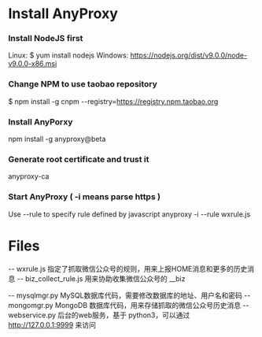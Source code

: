 # Install AnyProxy
### Install NodeJS first
Linux:       $ yum install nodejs 
Windows:  https://nodejs.org/dist/v9.0.0/node-v9.0.0-x86.msi

### Change NPM to use taobao repository
$ npm install -g cnpm --registry=https://registry.npm.taobao.org

### Install AnyPorxy
npm install -g anyproxy@beta

### Generate root certificate and trust it
anyproxy-ca

### Start AnyProxy ( -i means parse https )
Use --rule to specify rule defined by javascript
anyproxy -i --rule wxrule.js


# Files
-- wxrule.js 指定了抓取微信公众号的规则，用来上报HOME消息和更多的历史消息
-- biz_collect_rule.js 用来协助收集微信公众号的 __biz 

-- mysqlmgr.py MySQL数据库代码，需要修改数据库的地址、用户名和密码
-- mongomgr.py MongoDB 数据库代码，用来存储抓取的微信公众号历史消息
-- webservice.py 后台的web服务，基于 python3，可以通过 http://127.0.0.1:9999 来访问